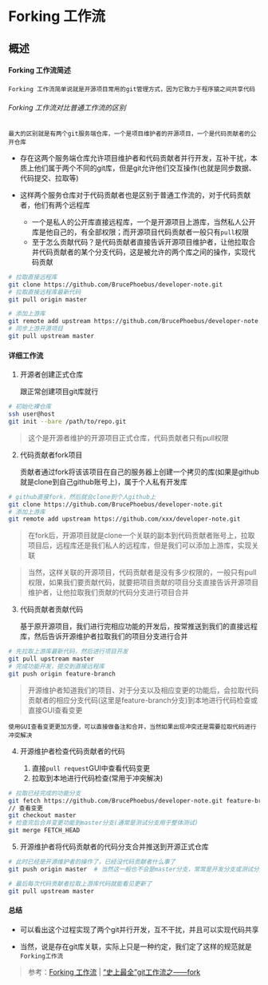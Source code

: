 <!--
 * @Description: 认识git管理之Forking工作流
 * @Date: 2019-08-28 09:35:20
 * @LastEditors: phoebus
 * @LastEditTime: 2019-08-28 10:29:16
 -->
# Forking 工作流

## 概述

#### Forking 工作流简述

	Forking 工作流简单说就是开源项目常用的git管理方式，因为它致力于程序猿之间共享代码

###### Forking 工作流对比普通工作流的区别

	最大的区别就是有两个git服务端仓库，一个是项目维护者的开源项目，一个是代码贡献者的公开仓库

* 存在这两个服务端仓库允许项目维护者和代码贡献者并行开发，互补干扰，本质上他们属于两个不同的git库，但是git允许他们交互操作(也就是同步数据、代码提交、拉取等)

* 这样两个服务仓库对于代码贡献者也是区别于普通工作流的，对于代码贡献者，他们有两个远程库

	* 一个是私人的公开库直接远程库，一个是开源项目上游库，当然私人公开库是他自己的，有全部权限；而开源项目代码贡献者一般只有`pull`权限
	* 至于怎么贡献代码？是代码贡献者直接告诉开源项目维护者，让他拉取合并代码贡献者的某个分支代码，这是被允许的两个库之间的操作，实现代码贡献

``` bash
# 拉取直接远程库
git clone https://github.com/BrucePhoebus/developer-note.git
# 拉取直接远程库最新代码
git pull origin master

# 添加上游库
git remote add upstream https://github.com/BrucePhoebus/developer-note.git
# 同步上游开源项目
git pull upstream master
```

#### 详细工作流

1. 开源者创建正式仓库

	跟正常创建项目git库就行

``` bash
# 初始化裸仓库
ssh user@host
git init --bare /path/to/repo.git
```

> 这个是开源者维护的开源项目正式仓库，代码贡献者只有pull权限

2. 代码贡献者fork项目

	贡献者通过fork将该该项目在自己的服务器上创建一个拷贝的库(如果是github就是clone到自己github账号上)，属于个人私有开发库

``` bash
# github直接fork，然后就会clone到个人github上
git clone https://github.com/BrucePhoebus/developer-note.git
# 添加上游库
git remote add upstream https://github.com/xxx/developer-note.git
```

> 在fork后，开源项目就是clone一个关联的副本到代码贡献者账号上，拉取项目后，远程库还是我们私人的远程库，但是我们可以添加上游库，实现关联

> 当然，这样关联的开源项目，代码贡献者是没有多少权限的，一般只有pull权限，如果我们要贡献代码，就要把项目贡献的项目分支直接告诉开源项目维护者，让他拉取我们贡献的代码分支进行项目合并

3. 代码贡献者贡献代码

	基于原开源项目，我们进行完相应功能的开发后，按常推送到我们的直接远程库，然后告诉开源维护者拉取我们的项目分支进行合并

``` bash
# 先拉取上游库最新代码，然后进行项目开发
git pull upstream master
# 完成功能开发，提交到直接远程库
git push origin feature-branch
```

> 开源维护者知道我们的项目、对于分支以及相应变更的功能后，会拉取代码贡献者的相应分支代码(这里是feature-branch分支)到本地进行代码检查或直接GUI查看变更

	使用GUI查看变更更加方便，可以直接做备注和合并，当然如果出现冲突还是需要拉取代码进行冲突解决

4. 开源维护者检查代码贡献者的代码

	1. 直接`pull request`GUI中查看代码变更
	2. 拉取到本地进行代码检查(常用于冲突解决)

``` bash
# 拉取已经完成的功能分支
git fetch https://github.com/BrucePhoebus/developer-note.git feature-branch
// 查看变更
git checkout master
# 检查完后合并变更功能到master分支(通常是测试分支用于整体测试)
git merge FETCH_HEAD
```

5. 开源维护者将代码贡献者的代码分支合并推送到开源正式仓库

``` bash
# 此时已经是开源维护者的操作了，已经没代码贡献者什么事了
git push origin master	# 当然这一般也不会是master分支，常常是开发分支或测试分支

# 最后每次代码贡献者拉取上游库代码就能看见更新了
git pull upstream master
```

#### 总结

* 可以看出这个过程实现了两个git并行开发，互不干扰，并且可以实现代码共享

* 当然，说是存在git库关联，实际上只是一种约定，我们定了这样的规范就是`Forking工作流`

> 参考：[Forking 工作流](https://www.jianshu.com/p/017ea9200b43) | [“史上最全”git工作流之——fork](https://www.jianshu.com/p/8200d4d90d77)
